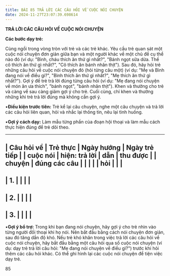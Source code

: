 ```yaml
---
title: BÀI 85 TRẢ LỜI CÁC CÂU HỎI VỀ CUỘC NÓI CHUYỆN
date: 2024-11-27T23:07:39.698614
---
```


**TRẢ LỜI CÁC CÂU HỎI VỀ CUỘC NÓI CHUYỆN**

**Các bước dạy trẻ:**

Cùng ngồi trong vòng tròn với trẻ và các trẻ khác. Yêu cầu trẻ quan
sát một cuộc nói chuyện đơn giản giữa bạn và một người khác về một chủ
đề cụ thể nào đó (ví dụ: "Bình, cháu thích ăn thứ gì nhất?", "Bánh
ngọt sữa dừa. Thế cô thích ăn thứ gì nhất?", "Cô thích ăn bánh nhân
thịt"). Sau đó, hãy hỏi trẻ những câu hỏi về cuộc nói chuyện đó (hỏi
từng câu một) (ví dụ: "Mẹ và Bình đang nói về điều gì?", "Bình thích
ăn thứ gì nhất?", "Mẹ thích ăn thứ gì nhất?"). Gợi ý để trẻ trả lời
đúng từng câu hỏi (ví dụ: "Mẹ đang nói chuyện về món ăn ưa thích",
"bánh ngọt", "bánh nhân thịt"). Khen và thưởng cho trẻ và càng về sau
càng giảm gợi ý cho trẻ. Cuối cùng, chỉ khen và thưởng những khi trẻ
trả lời đúng mà không cần gợi ý.

•**Điều kiện trước tiên:** Trẻ kể lại câu chuyện, nghe một câu chuyện
và trả lời các câu hỏi liên quan, hỏi và nhắc lại thông tin, nêu lại
tình huống.

•**Gợi ý cách dạy:** Làm mẫu từng phần của đoạn hội thoại và làm mẫu
cách thực hiện đúng để trẻ dõi theo.

-------------------------------------------------------------------------
| **Câu hỏi về  | **Trẻ thực    | **Ngày hướng    | **Ngày trẻ tiếp |
| cuộc nói      | hiện: trả lời | dẫn**           | thu được**      |
| chuyện**      | đúng các câu  |                 |                 |
|                 | hỏi**         |                 |                 |
-------------------------------------------------------------------------
| 1.           |                 |                 |                 |
-------------------------------------------------------------------------
| 2.           |                 |                 |                 |
-------------------------------------------------------------------------
| 3.           |                 |                 |                 |
-------------------------------------------------------------------------

•**Gợi ý bổ trợ:** Trong khi bạn đang nói chuyện, hãy gợi ý cho trẻ
nhìn vào từng người đối thoại khi họ nói. Nên bắt đầu bằng cách nói
chuyện đơn giản, sau đó tăng dần độ khó. Nếu trẻ khó khăn trong việc
trả lời các câu hỏi về cuộc nói chuyện, hãy bắt đầu bằng một câu hỏi
qua số cuộc nói chuyện (ví dụ: dạy trẻ trả lời câu hỏi: "Mẹ đang nói
chuyện về điều gì?") trước khi hỏi thêm các câu hỏi khác. Có thể ghi
hình lại các cuộc nói chuyện để tiện việc dạy trẻ.

85

